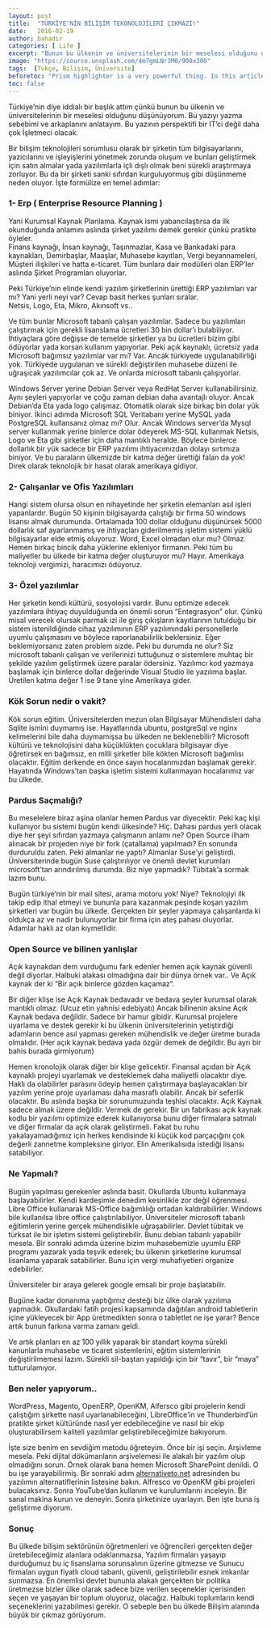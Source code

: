 ```yaml
---
layout: post
title:  "TÜRKİYE'NİN BİLİŞİM TEKONOLOJİLERİ ÇIKMAZI!"
date:   2016-02-19
author: bahadir
categories: [ Life ]
excerpt: "Bunun bu ülkenin ve üniversitelerinin bir meselesi olduğunu düşünüyorum..."
image: "https://source.unsplash.com/4m7gmLNr3M0/900x300" 
tags:  [Tükçe, Bilişim, Üniversite]
beforetoc: "Prism highlighter is a very powerful thing. In this article I'm going to show you what you can actually do with it, some tricks and tips while editing your post. Tocs is also enabled as you can see in summary."
toc: false
---
```


Türkiye’nin diye iddialı bir başlık attım çünkü bunun bu ülkenin ve üniversitelerinin bir meselesi olduğunu düşünüyorum. Bu yazıyı yazma sebebimi ve arkaplanını anlatayım. Bu yazının perspektifi bir IT’ci değil daha çok İşletmeci olacak.

Bir bilişim teknolojileri sorumlusu olarak bir şirketin tüm bilgisayarlarını, yazıcılarını ve işleyişlerini yönetmek zorunda oluşum ve bunları geliştirmek için satın almalar yada yazılımlarla içli dışlı olmak beni sürekli araştırmaya zorluyor. Bu da bir şirketi sanki sıfırdan kurguluyormuş gibi düşünmeme neden oluyor. İşte formülize en temel adımlar:

### 1- Erp ( Enterprise Resource Planning )

Yani Kurumsal Kaynak Planlama. Kaynak ismi yabancılaştırsa da ilk okunduğunda anlamını aslında şirket yazılımı demek gerekir çünkü pratikte öyleler.  
Finans kaynağı, İnsan kaynağı, Taşınmazlar, Kasa ve Bankadaki para kaynakları, Demirbaşlar, Maaşlar, Muhasebe kayıtları, Vergi beyannameleri, Müşteri ilişkileri ve hatta e-ticaret. Tüm bunlara dair modülleri olan ERP’ler aslında Şirket Programları oluyorlar.

Peki Türkiye’nin elinde kendi yazılım şirketlerinin ürettiği ERP yazılımları var mı? Yani yerli neyi var? Cevap basit herkes şunları sıralar.  
Netsis, Logo, Eta, Mikro, Akınsoft vs..

Ve tüm bunlar Microsoft tabanlı çalışan yazılımlar. Sadece bu yazılımları çalıştırmak için gerekli lisanslama ücretleri 30 bin dollar’ı bulabiliyor. İhtiyaçlara göre değişse de temelde şirketler ya bu ücretleri bizim gibi ödüyorlar yada korsan kullanım yapıyorlar. Peki açık kaynaklı, ücretsiz yada Microsoft bağımsız yazılımlar var mı? Var. Ancak türkiyede uygulanabilirliği yok. Türkiyede uygulanan ve sürekli değiştirilen muhasebe düzeni ile uğraşıcak yazılımcılar çok az. Ve onlarda microsoft tabanlı çalışıyorlar.

Windows Server yerine Debian Server veya RedHat Server kullanabilirsiniz. Aynı şeyleri yapıyorlar ve çoğu zaman debian daha avantajlı oluyor. Ancak Debian’da Eta yada logo çalışmaz. Otomatik olarak size birkaç bin dolar yük biniyor. İkinci adımda Microsoft SQL Veritabanı yerine MySQL yada PostgreSQL kullansanız olmaz mı? Olur. Ancak Windows server’da Mysql server kullanmak yerine binlerce dolar ödeyerek MS-SQL kullanmak Netsis, Logo ve Eta gibi şirketler için daha mantıklı heralde. Böylece binlerce dollarlık bir yük sadece bir ERP yazılımı ihtiyacımızdan dolayı sırtımıza biniyor. Ve bu paraların ülkemizde bir katma değer ürettiği falan da yok! Direk olarak teknolojik bir hasat olarak amerikaya gidiyor.

### 2- Çalışanlar ve Ofis Yazılımları

Hangi sistem olursa olsun en nihayetinde her şirketin elemanları asıl işleri yapanlardır. Bugün 50 kişinin bilgisayarda çalıştığı bir firma 50 windows lisansı almak durumunda. Ortalamada 100 dollar olduğunu düşünürsek 5000 dollarlık saf ayarlanmamış ve ihtiyaçları giderilmemiş işletim sistemi yüklü bilgisayarlar elde etmiş oluyoruz. Word, Excel olmadan olur mu? Olmaz. Hemen birkaç bincik daha yüklerine ekleniyor firmanın. Peki tüm bu maliyetler bu ülkede bir katma değer oluşturuyor mu? Hayır. Amerikaya teknoloji vergimizi, haracımızı ödüyoruz.

### 3- Özel yazılımlar

Her şirketin kendi kültürü, sosyolojisi vardır. Bunu optimize edecek yazılımlara ihtiyaç duyulduğunda en önemli sorun “Entegrasyon” olur. Çünkü misal verecek olursak parmak izi ile giriş çıkışların kayıtlarının tutulduğu bir sistem istenildiğinde cihaz yazılımının ERP yazılımındaki personellerle uyumlu çalışmasını ve böylece raporlanabilirlik beklersiniz. Eğer beklemiyorsanız zaten problem sizde. Peki bu durumda ne olur? Siz microsoft tabanlı çalışan ve verilerinizi tuttuğunuz o sistemlere muhtaç bir şekilde yazılım geliştirmek üzere paralar ödersiniz. Yazılımcı kod yazmaya başlamak için binlerce dollar değerinde Visual Studio ile yazılıma başlar. Üretilen katma değer 1 ise 9 tane yine Amerikaya gider.

### Kök Sorun nedir o vakit?

Kök sorun eğitim. Üniversitelerden mezun olan Bilgisayar Mühendisleri daha Sqlite ismini duymamış ise. Hayatlarında ubuntu, postgreSql ve nginx kelimelerini bile daha duymamışsa bu ülkeden ne beklenebilir? Microsoft kültürü ve teknolojisini daha küçüklükten çocuklara bilgisayar diye öğretirsek en bağımsız, en milli şirketler bile kökten Microsoft bağımlısı olacaktır. Eğitim derkende en önce sayın hocalarımızdan başlamak gerekir. Hayatında Windows’tan başka işletim sistemi kullanmayan hocalarımız var bu ülkede.

### Pardus Saçmalığı?

Bu meselelere biraz aşina olanlar hemen Pardus var diyecektir. Peki kaç kişi kullanıyor bu sistemi bugün kendi ülkesinde? Hiç. Dahası pardus yerli olacak diye her şeyi sıfırdan yazmaya çalışmanın anlamı ne? Open Source ilham alınacak bir projeden niye bir fork (çatallama) yapılmadı? En sonunda durduruldu zaten. Peki almanlar ne yaptı? Almanlar Suse’yi geliştirdi. Üniversiterinde bugün Suse çalıştırılıyor ve önemli devlet kurumları microsoft’tan arındırılmış durumda. Biz niye yapmadık? Tübitak’a sormak lazım bunu.

Bugün türkiye’nin bir mail sitesi, arama motoru yok! Niye? Teknolojiyi ilk takip edip ithal etmeyi ve bununla para kazanmak peşinde koşan yazılım şirketleri var bugün bu ülkede. Gerçekten bir şeyler yapmaya çalışanlarda ki oldukça az ve nadir bulunuyorlar bir firma için ateş pahası oluyorlar. Adamlar haklı az olan kıymetlidir.

### Open Source ve bilinen yanlışlar

Açık kaynakdan dem vurduğumu fark edenler hemen açık kaynak güvenli değil diyorlar. Halbuki alakası olmadığına dair bir dünya örnek var.. Ve Açık kaynak der ki “Bir açık binlerce gözden kaçamaz”.

Bir diğer klişe ise Açık Kaynak bedavadır ve bedava şeyler kurumsal olarak mantıklı olmaz. (Ucuz etin yahnisi edebiyatı) Ancak bilinenin aksine Açık Kaynak bedava değildir. Sadece bir hamur gibidir. Kurumsal projelere uyarlama ve destek gerekir ki bu ülkenin üniversitelerinin yetiştirdiği adamların bence asıl yapması gereken mühendislik ve değer üretme burada olmalıdır. (Her açık kaynak bedava yada özgür demek de değildir. Bu ayrı bir bahis burada girmiyorum)

Hemen kronolojik olarak diğer bir klişe gelicektir. Finansal açıdan bir Açık kaynaklı projeyi uyarlamak ve desteklemek daha maliyetli olacaktır diye. Haklı da olabilirler parasını ödeyip hemen çalıştırmaya başlayacakları bir yazılım yerine proje uyarlaması daha masraflı olabilir. Ancak bir seferlik olacaktır. Bu aslında başka bir sorunumuzunda teşhisi olacaktır. Açık Kaynak sadece almak üzere değildir. Vermek de gerekir. Bir un fabrikası açık kaynak kodlu bir yazılımı optimize ederek kullanıyorsa bunu diğer firmalara satmalı ve diğer firmalar da açık olarak geliştirmeli. Fakat bu ruhu yakalayamadığımız için herkes kendisinde ki küçük kod parçaçığını çok değerli zannetme kompleksine giriyor. Elin Amerikalısıda istediği lisansı satabiliyor.

### Ne Yapmalı?

Bugün yapılması gerekenler aslında basit. Okullarda Ubuntu kullanmaya başlayabilirler. Kendi kardeşimle denedim kesinlikle zor değil öğrenmesi. Libre Office kullanarak MS-Office bağımlılığı ortadan kaldırabilirler. Windows bile kullanılsa libre office çalıştırılabiliyor. Üniversiteler microsoft tabanlı eğitimlerin yerine gerçek mühendislikle uğraşabilirler. Devlet tübitak ve türksat ile bir işletim sistemi geliştirebilir. Bunu debian tabanlı yapabilir mesela. Bir sonraki adımda üzerine bizim muhasebemizle uyumlu ERP programı yazarak yada teşvik ederek; bu ülkenin şirketlerine kurumsal lisanlama yaparak satabilirler. Bunu için vergi muhafiyetleri organize edebilirler.

Üniversiteler bir araya gelerek google emsali bir proje başlatabilir.

Bugüne kadar donanıma yaptığımız desteği biz ülke olarak yazılıma yapmadık. Okullardaki fatih projesi kapsamında dağıtılan android tabletlerin içine yükleyecek bir App üretmedikten sonra o tabletlet ne işe yarar? Bence artık bunun farkına varma zamanı geldi.

Ve artık planları en az 100 yıllık yaparak bir standart koyma sürekli kanunlarla muhasebe ve ticaret sistemlerini, eğitim sistemlerinin değiştirilmemesi lazım. Sürekli sil-baştan yapıldığı için bir “tavır”, bir “maya” tutturulamıyor.

### Ben neler yapıyorum..

WordPress, Magento, OpenERP, OpenKM, Alfersco gibi projelerin kendi çalıştığım şirkette nasıl uyarlanabileceğini, LibreOffice’in ve Thunderbird’ün pratikte şirket kültüründe nasıl yer edebileceğine ve nasıl bir ekip oluşturabilirsem kaliteli yazılımlar geliştirebileceğimize bakıyorum.

İşte size benim en sevdiğim metodu öğreteyim. Önce bir işi seçin. Arşivleme mesela. Peki dijital dökümanların arşivelemesi ile alakalı bir yazılım olup olmadığını sorun. Örnek olarak bana hemen Microsoft SharePoint denildi. O bu işe yarayabilirmiş. Bir sonraki adım  [alternativeto.net](http://alternativeto.net/) adresinden bu yazılımın alternatiflerinin listesine bakın. Alfresco ve OpenKM gibi projeleri bulacaksınız. Sonra YouTube’dan kullanım ve kurulumlarını inceleyin. Bir sanal makina kurun ve deneyin. Sonra şirketinize uyarlayın. Ben işte buna iş geliştirme diyorum.

### Sonuç

Bu ülkede bilişim sektörünün öğretmenleri ve öğrencileri gerçekten değer üretebileceğimiz alanlara odaklanmazsa, Yazılım firmaları yaşayıp durduğumuz bu iç lisanslama sorunsalının üzerine gitmezse ve Sunucu firmaları uygun fiyatlı cloud tabanlı, güvenli, geliştirilebilir esnek imkanlar sunmazsa. En önemlisi devlet bununla alakalı gerçekten bir politika üretmezse bizler ülke olarak sadece bize verilen seçenekler içerisinden seçen ve yaşayan bir toplum oluyoruz, olacağız. Halbuki toplumların kendi seçeneklerini yazabilmesi gerekir. O sebeple ben bu ülkede Bilişim alanında büyük bir çıkmaz görüyorum.
